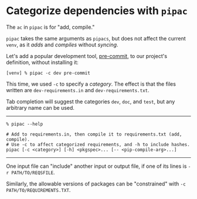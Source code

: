 # Categorize dependencies with `pipac`

The `ac` in `pipac` is for "add, compile."

`pipac` takes the same arguments as `pipacs`,
but does not affect the current `venv`,
as it *adds* and *compiles* without *syncing*.

Let's add a popular development tool,
[pre-commit](https://pre-commit.com/),
to our project's definition,
without installing it:

```console
[venv] % pipac -c dev pre-commit
```

This time, we used `-c` to specify a *category*.
The effect is that the files written are
`dev-requirements.in` and `dev-requirements.txt`.

Tab completion will suggest the categories `dev`, `doc`, and `test`,
but any arbitrary name can be used.

---

```console
% pipac --help
```
```shell
# Add to requirements.in, then compile it to requirements.txt (add, compile).
# Use -c to affect categorized requirements, and -h to include hashes.
pipac [-c <category>] [-h] <pkgspec>... [-- <pip-compile-arg>...]
```

---

One input file can "include" another input or output file,
if one of its lines is `-r PATH/TO/REQSFILE`.

Similarly, the allowable versions of packages can be "constrained" with
`-c PATH/TO/REQUIREMENTS.TXT`.
